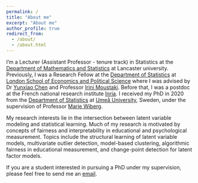 ```yaml
---
permalink: /
title: "About me"
excerpt: "About me"
author_profile: true
redirect_from: 
  - /about/
  - /about.html
---
```


I’m a Lecturer (Assistant Professor - tenure track) in Statistics at the [Department of Mathematics and Statistics](https://www.lancaster.ac.uk/maths/) at Lancaster university. Previously, I was a Research Fellow at the [Department of Statistics](https://www.lse.ac.uk/statistics) at [London School of Economics and Political Science](https://www.lse.ac.uk/) where I was advised by Dr [Yunxiao Chen](https://www.lse.ac.uk/statistics/people/yunxiao-chen) and Professor [Irini Moustaki](https://www.lse.ac.uk/statistics/people/irini-moustaki). Before that, I was a postdoc at the French national research institute [Inria](https://inria.fr/en). I received my PhD in 2020 from the [Department of Statistics](https://www.umu.se/en/usbe/about-us/statistics/) at [Umeå University](https://www.umu.se/en/), Sweden, under the supervision of Professor [Marie Wiberg](https://www.umu.se/en/staff/marie-wiberg/).

My research interests lie in the intersection between latent variable modeling and statistical learning. Much of my research is motivated by concepts of fairness and interpretability in educational and psychological measurement. Topics include the structural learning of latent variable models, multivariate outlier detection, model-based clustering, algorithmic fairness in educational measurement, and change-point detection for latent factor models.

If you are a student interested in pursuing a PhD under my supervision, please feel free to send me an [email](g.wallin@lancaster.ac.uk). 







